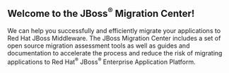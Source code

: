 Welcome to the JBoss<sup>&reg;</sup> Migration Center!
------------------------------------------------------

We can help you successfully and efficiently migrate your applications to Red Hat JBoss Middleware. The JBoss Migration Center includes a set of open source migration assessment tools as well as guides and documentation to accelerate the process and reduce the risk of migrating applications to Red Hat<sup>&reg;</sup> JBoss<sup>&reg;</sup> Enterprise Application Platform.
